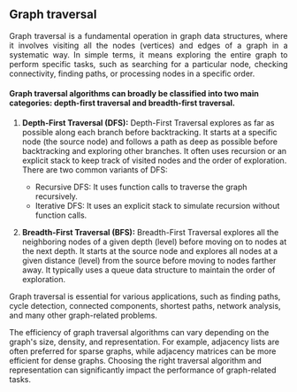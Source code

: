 ## Graph traversal

<div style="text-align: justify">
    Graph traversal is a fundamental operation in graph data structures, where it involves visiting all the nodes (vertices) and edges of a graph in a systematic way. In simple terms, it means exploring the entire graph to perform specific tasks, such as searching for a particular node, checking connectivity, finding paths, or processing nodes in a specific order.
</div>

#### Graph traversal algorithms can broadly be classified into two main categories: depth-first traversal and breadth-first traversal.

1. **Depth-First Traversal (DFS):**
   Depth-First Traversal explores as far as possible along each branch before backtracking. It starts at a specific node (the source node) and follows a path as deep as possible before backtracking and exploring other branches. It often uses recursion or an explicit stack to keep track of visited nodes and the order of exploration. There are two common variants of DFS:
      - Recursive DFS: It uses function calls to traverse the graph recursively.
      - Iterative DFS: It uses an explicit stack to simulate recursion without function calls.

2. **Breadth-First Traversal (BFS):**
   Breadth-First Traversal explores all the neighboring nodes of a given depth (level) before moving on to nodes at the next depth. It starts at the source node and explores all nodes at a given distance (level) from the source before moving to nodes farther away. It typically uses a queue data structure to maintain the order of exploration.

Graph traversal is essential for various applications, such as finding paths, cycle detection, connected components, shortest paths, network analysis, and many other graph-related problems.


The efficiency of graph traversal algorithms can vary depending on the graph's size, density, and representation. For example, adjacency lists are often preferred for sparse graphs, while adjacency matrices can be more efficient for dense graphs. Choosing the right traversal algorithm and representation can significantly impact the performance of graph-related tasks.